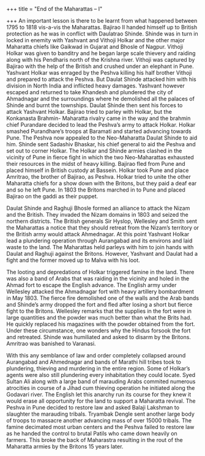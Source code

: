 +++
title = "End of the Maharattas – I"

+++
An important lesson is there to be learnt from what happened between
1795 to 1818 vis-a-vis the Maharattas. Bajirao II handed himself up to
British protection as he was in conflict with Daulatrao Shinde. Shinde
was in turn in locked in enemity with Yashvant and Vithoji Holkar and
the other major Maharatta chiefs like Gaikwad in Gujarat and Bhosle of
Nagpur. Vithoji Holkar was given to banditry and he began large scale
thievery and raiding along with his Pendharis north of the Krishna
river. Vithoji was captured by Bajirao with the help of the British and
crushed under an elephant in Pune. Yashvant Holkar was enraged by the
Peshva killing his half brother Vithoji and prepared to attack the
Peshva. But Daulat Shinde attacked him with his division in North India
and inflicted heavy damages. Yashvant however escaped and returned to
take Khandesh and plundered the city of Ahmadnagar and the surroundings
where he demolished all the palaces of Shinde and burnt the townships.
Daulat Shinde then sent his forces to attack Yashvant Holkar. Bajirao
tried to parley with Holkar, but the Konkanasta Brahmin- Maharatta
rivalry came in the way and the brahmin chief Purandare decided to lead
the Peshva’s army to attack Holkar. Holkar smashed Purandhare’s troops
at Baramati and started advancing towards Pune. The Peshva now appealed
to the Neo-Maharatta Daulat Shinde to aid him. Shinde sent Sadashiv
Bhaskar, his chief general to aid the Peshva and set out to corner
Holkar. The Holkar and Shinde armies clashed in the vicinity of Pune in
fierce fight in which the two Neo-Maharattas exhausted their resources
in the midst of heavy killing. Bajirao fled from Pune and placed himself
in British custody at Bassein. Holkar took Pune and place Amritrao, the
brother of Bajirao, as Peshva. Holkar tried to unite the other Maharatta
chiefs for a show down with the Britons, but they paid a deaf ear and so
he left Pune. In 1803 the Britons marched in to Pune and placed Bajirao
on the gaddi as their puppet.

Daulat Shinde and Raghuji Bhosle formed an alliance to attack the Nizam
and the British. They invaded the Nizam domains in 1803 and seized the
northern districts. The British generals Sir Hyslop, Wellesley and Smith
sent the Maharattas a notice that they should retreat from the Nizam’s
territory or the British army would attack Ahmednagar. At this point
Yashvant Holkar lead a plundering operation through Aurangabad and its
environs and laid waste to the land. The Maharattas held parleys with
him to join hands with Daulat and Raghuji against the Britons. However,
Yashvant and Daulat had a fight and the former moved up to Malva with
his loot.

The looting and depredations of Holkar triggered famine in the land.
There was also a band of Arabs that was raiding in the vicinity and
holed in the Ahmad fort to escape the English advance. The English army
under Wellesley attacked the Ahmadnagar fort with heavy artillery
bombardment in May 1803. The fierce fire demolished one of the walls and
the Arab bands and Shinde’s army dropped the fort and fled after losing
a short but fierce fight to the Britons. Wellesley remarks that the
supplies in the fort were in large quantities and the powder was much
better than what the Brits had. He quickly replaced his magazines with
the powder obtained from the fort. Under these circumstance, one wonders
why the Hindus forsook the fort and retreated. Shinde was humiliated and
asked to disarm by the Britons. Amritrao was banished to Varanasi.

With this any semblance of law and order completely collapsed around
Aurangabad and Ahmednagar and bands of Marathi hill tribes took to
plundering, thieving and murdering in the entire region. Some of
Holkar’s agents were also still plundering every inhabitation they
could locate. Syed Sultan Ali along with a large band of marauding Arabs
commited numerous atrocities in course of a Jihad cum thieving operation
he initiated along the Godavari river. The English let this anarchy run
its course for they knew it would erase all opportunity for the land to
support a Maharatta revival. The Peshva in Pune decided to restore law
and asked Balaji Lakshman to slaughter the marauding tribals. Tryambak
Dengle sent another large body of troops to massacre another advancing
mass of over 15000 tribals. The famine decimated most urban centers and
the Peshva failed to restore law as he handed the control to brutal
Patils who came down heavily on farmers. This broke the back of
Maharastra resulting in the rout of the Maharatta armies by the Britons
15 years later.
